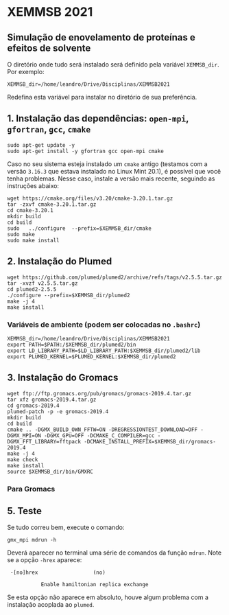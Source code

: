 # XEMMSB 2021

## Simulação de enovelamento de proteínas e efeitos de solvente

O diretório onde tudo será instalado será definido pela variável `XEMMSB_dir`. Por exemplo:

```
XEMMSB_dir=/home/leandro/Drive/Disciplinas/XEMMSB2021
```

Redefina esta variável para instalar no diretório de sua preferência.

## 1. Instalação das dependências: `open-mpi`, `gfortran`, `gcc`, `cmake`

```
sudo apt-get update -y
sudo apt-get install -y gfortran gcc open-mpi cmake
```

Caso no seu sistema esteja instalado um `cmake` antigo (testamos com a versão `3.16.3` que estava instalado no Linux Mint 20.1), é possível que você tenha problemas. Nesse caso, instale a versão mais recente, seguindo as instruções abaixo:

```
wget https://cmake.org/files/v3.20/cmake-3.20.1.tar.gz
tar -zxvf cmake-3.20.1.tar.gz
cd cmake-3.20.1
mkdir build
cd build
sudo   ../configure  --prefix=$XEMMSB_dir/cmake
sudo make
sudo make install
```

## 2. Instalação do Plumed

```
wget https://github.com/plumed/plumed2/archive/refs/tags/v2.5.5.tar.gz
tar -xvzf v2.5.5.tar.gz
cd plumed2-2.5.5
./configure --prefix=$XEMMSB_dir/plumed2
make -j 4
make install
```

### Variáveis de ambiente (podem ser colocadas no `.bashrc`)

```
XEMMSB_dir=/home/leandro/Drive/Disciplinas/XEMMSB2021
export PATH=$PATH:/$XEMMSB_dir/plumed2/bin
export LD_LIBRARY_PATH=$LD_LIBRARY_PATH:$XEMMSB_dir/plumed2/lib
export PLUMED_KERNEL=$PLUMED_KERNEL:$XEMMSB_dir/plumed2
```

## 3. Instalação do Gromacs

```
wget ftp://ftp.gromacs.org/pub/gromacs/gromacs-2019.4.tar.gz
tar xfz gromacs-2019.4.tar.gz
cd gromacs-2019.4
plumed-patch -p -e gromacs-2019.4
mkdir build
cd build
cmake .. -DGMX_BUILD_OWN_FFTW=ON -DREGRESSIONTEST_DOWNLOAD=OFF -DGMX_MPI=ON -DGMX_GPU=OFF -DCMAKE_C_COMPILER=gcc -DGMX_FFT_LIBRARY=fftpack -DCMAKE_INSTALL_PREFIX=$XEMMSB_dir/gromacs-2019.4
make -j 4
make check
make install
source $XEMMSB_dir/bin/GMXRC
```

### Para Gromacs


## 5. Teste

Se tudo correu bem, execute o comando:

```
gmx_mpi mdrun -h
```

Deverá aparecer no terminal uma série de comandos da função `mdrun`. Note se a opção `-hrex` aparece:

```
 -[no]hrex                  (no)

           Enable hamiltonian replica exchange
```

Se esta opção não aparece em absoluto, houve algum problema com a instalação acoplada ao `plumed`.










